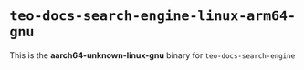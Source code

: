 # `teo-docs-search-engine-linux-arm64-gnu`

This is the **aarch64-unknown-linux-gnu** binary for `teo-docs-search-engine`
